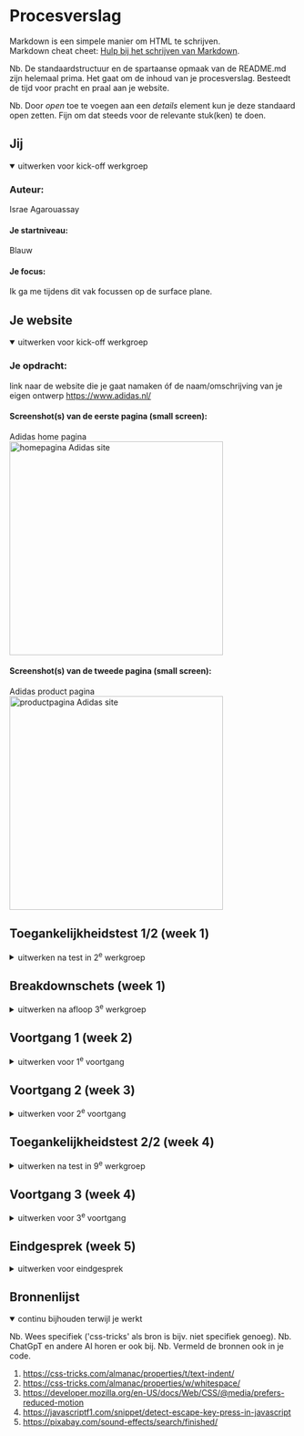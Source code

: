# Procesverslag
Markdown is een simpele manier om HTML te schrijven.  
Markdown cheat cheet: [Hulp bij het schrijven van Markdown](https://github.com/adam-p/markdown-here/wiki/Markdown-Cheatsheet).

Nb. De standaardstructuur en de spartaanse opmaak van de README.md zijn helemaal prima. Het gaat om de inhoud van je procesverslag. Besteedt de tijd voor pracht en praal aan je website.

Nb. Door *open* toe te voegen aan een *details* element kun je deze standaard open zetten. Fijn om dat steeds voor de relevante stuk(ken) te doen.





## Jij

<details open>
  <summary>uitwerken voor kick-off werkgroep</summary>

  ### Auteur:
  Israe Agarouassay 

  #### Je startniveau:
  Blauw 

  #### Je focus:
  Ik ga me tijdens dit vak focussen op de surface plane.
</details>





## Je website

<details open>
  <summary>uitwerken voor kick-off werkgroep</summary>

  ### Je opdracht:
  link naar de website die je gaat namaken óf de naam/omschrijving van je eigen ontwerp
  https://www.adidas.nl/

  #### Screenshot(s) van de eerste pagina (small screen): 
  Adidas home pagina 
  <img src="readme-images/homepagina-adidas.png" width="375px" alt="homepagina Adidas site">

  #### Screenshot(s) van de tweede pagina (small screen):
  Adidas product pagina  
  <img src="readme-images/productpagina-adidas.png" width="375px" alt="productpagina Adidas site">
 
</details>



## Toegankelijkheidstest 1/2 (week 1)

<details>
  <summary>uitwerken na test in 2<sup>e</sup> werkgroep</summary>

  ### Bevindingen Screanreader
  Lijst met je bevindingen die tijdens screenreader naar voren kwamen:

Home pagina
- Alles word twee keer benoemd
- Als je op bijvoorbeeld een schoen klikt benoemt die alles wat er staat maar ook veel extra onrelevante informatie zoals: kop niveau 4. Het is onduidelijk wat daarmee word bedoeld.
- De screenreader leest niet alles op pas als je erop klikt en sommige delen helemaal niet zoals kortingen en kopjes zoals: heren, dames en kids.
- De reader Benoemt kopjes eerst door bijvoorbeeld te zeggen: kop niveau 2 en dan de resterende tekst.
- Afbeelding beschrijving zijn grote Deels duidelijk maar er word niet verteld waar je naar toe word geleid als je erop klikt
- Knoppen worden duidelijk benoemd en zijn daarbij toegankelijk.
- Over het algemeen wordt er veel extra informatie benoemd en wordt er maar kort toegelicht waar daadwerkelijk op wordt geklikt.


Product pagina
- Als je op andere kleur (optie schoen) klikt wordt dit niet benoemd en wordt er enkel andere onnodige informatie benoemd.
- Knoppen worden duidelijk benoemd 
- Bij de uitklap vensters word benoemd dat ze worden uitgevouwen enzovoort ,maar niet wat er in staat
- Andere bevindingen komen overeen met de bevindingen op de home pagina.

 ### screenshots tijdens de test: 
  <img src="readme-images/korting-verkrijgen.png" width="375px" alt="korting die niet word benoemd">
 
  <img src="readme-images/dropdown.png" width="375px" alt="uitgeklapte dropdown">

  <img src="readme-images/productomschrijving.png" width="375px" alt="product omschrijving">

### Bevindingen WCAG checklist
Lijst met je bevindingen die tijdens WCAG checklist naar voren kwamen:

- Afbeeldingen: alt ontbreekt of is onjuist en decoratieve beelden hebben geen alt=".  Productafbeeldingen hebben geen beschrijvende alt (naam/kleur/model).
- Toetsenbord: focusvolgorde komt niet overeen met de visuele volgorde.
- Lijsten: visueel als lijst, maar niet semantisch weergeven met ul,ol,li.
- Headings: onduidelijke koppen-structuur.
- errors: er worden meer dan 100+ errors weergeven in W3C validator. Ook veel info's en warnings.

 ### screenshots tijdens de test: 
  <img src="readme-images/content-global-code.jpeg" width="375px" alt="">
  <img src="readme-images/keyboard-mobiletouch.jpeg" width="375px" alt="">
  <img src="readme-images/heading-list-images.jpeg" width="375px" alt="">
  <img src="readme-images/media-controls.jpeg" width="375px" alt="">
  <img src="readme-images/appearance-animation-colorcontrast.jpeg" width="375px"alt="">

</details>




## Breakdownschets (week 1)

<details>
  <summary>uitwerken na afloop 3<sup>e</sup> werkgroep</summary>
   
  ### de hele pagina: 
  <img src="readme-images/breakdownschets-homepagina.png" width="375px" alt="breakdown van de home pagina">

  ### de tweede pagina: 
  <img src="readme-images/breakdownschets-productpagina.png" width="375px" alt="breakdown van de product pagina">
</details>


## Voortgang 1 (week 2)

<details>
  <summary>uitwerken voor 1<sup>e</sup> voortgang</summary>

  ### Stand van zaken
  hier dit ging goed & dit was lastig (neem ook screenshots op van delen van je website en code)

  Wat goed ging was het maken van de breakdown schets. Verder ging het coderen van de header moeizaam en is het eigenlijk nog niet gelukt.

  ### foto van wat lastig is: 
  <img src="readme-images/header.png" width="375px" alt="header in AVG secure browser">

  ### foto van code van de header: 
  <img src="readme-images/code-header.png" width="375px" alt="code van de header">


  ### Agenda voor meeting
  samen met je groepje opstellen

  | student 1      | student 2          | student 3    | student 4        |
  | ---            | ---                | ---          | ---              |
  | dit bespreken  | en dit             | en ik dit    | en dan ik dat    |
  | en dat ook nog | dit als er tijd is | nog een punt | dit wil ik zeker |
  | ...            | ...                | ...          | ...              |


  ### Verslag van meeting
  hier na afloop snel de uitkomsten van de meeting vastleggen

  - Readme is goed ingevuld. Het toevoegen van foto's van de checklist tijdens testen zou het perfect maken.
  - Html goed opgebouw. (hier en daar wat kleine aanpassingen).
  - iconen moeten svg zijn
</details>





## Voortgang 2 (week 3)

<details>
  <summary>uitwerken voor 2<sup>e</sup> voortgang</summary>

  ### Stand van zaken
  hier dit ging goed & dit was lastig 

- Het stylen van de grid elementen en lijstejes ging me goed af met css. Het duurde wel lang en er waren hier en daar moeilijkheden, maar over het algemeen ging het goed.

- Wat minder goed ging was het plaatsen van tekst op de foto's ik was hier ook heel lang mee bezig en heb veel moeten uitproberen. Het is uiteindelijk wel gelukt. 

- Wat ook minder ging was het stylen van de hamburgermenu. Het nam zoveel tijd in beslag en het lukte maar niet dat ik het voor nu heb gelaten.
  ### Agenda voor meeting
  samen met je groepje opstellen

  | student 1      | student 2          | student 3    | student 4        |
  | ---            | ---                | ---          | ---              |
  | dit bespreken  | en dit             | en ik dit    | en dan ik dat    |
  | en dat ook nog | dit als er tijd is | nog een punt | dit wil ik zeker |
  | ...            | ...                | ...          | ...              |


  ### Verslag van meeting
  hier na afloop snel de uitkomsten van de meeting vastleggen

  - loopt op schema
  - readme hier en daar aanvullen
  - Duidelijk structuur in css
</details>





## Toegankelijkheidstest 2/2 (week 4)

<details>
  <summary>uitwerken na test in 9<sup>e</sup> werkgroep</summary>

  ### Bevindingen Screanreader
  Lijst met je bevindingen die tijdens screenreader naar voren kwamen (geef ook aan wat er verbeterd is):

Home pagina (wat er beter is):

- de screenreader zegt “menu openen” en noemt het “hoofdmenu”.
- knoppen zijn duidelijk benoemd.
- kopjes worden duidelijk benoemd.
- de screenreader gaat de elementen op de pagina logisch langs.
- foto’s zijn duidelijk beschreven, vooral de productfoto’s.
- svg-knoppen krijgen woorden mee, bijvoorbeeld “zet op verlanglijst”.
- in de carrousel wordt alleen de belangrijke info benoemd.
- navigaties worden duidelijk benoemd door aria-labels.
- er is veel minder onnodige en verwarrende informatie.

punt dat opviel:

- bij de de dropdown benoemt de screenreader de svg op een vreemde manier: “uitgevouwen/samenvouwen 3”

Product pagina (wat er beter is):

- promobalk wordt helemaal benoemd
- alles uit het hamburgermenu wordt benoemd
- het product dat wordt getoond is duidelijk beschreven
- er wordt benoemd wanneer en in welke kleur je de schoen hebt verzonden
- maten worden goed benoemd
- winkelwagenknop en het svg-hartje hebben een duidelijke functiebenoeming
- producten in de carrousel worden goed en duidelijk benoemd
- de titels worden duidelijk benoemd

punt dat opviel:
- svg is hier en daar verwarrend in de benoeming

 ### screenshots tijdens de test:  
  <img src="readme-images/product-foto-productpagina.png" width="375px" alt="kleur van schoen wordt benoemd ook als die verandrd">
  <img src="readme-images/winkelwagen-wishlist-maten.png" width="375px" alt="deel van productpagina">

### Bevindingen WCAG checklist
Lijst met je bevindingen die tijdens WCAG checklist naar voren kwamen:

wat is verbeterd:

- tab werkt in een logische volgorde. alleen echte knoppen/links krijgen focus.
- koppen staan netjes: 1 h1 per pagina, daarna h2 en h3 in de juiste volgorde.
- lijsten zijn semantisch: ol/ul/li staan in de code en je ziet dit ook op de pagina.
- afbeeldingen hebben overal een alt. decoratieve beelden zitten in css of hebben alt="".
- animaties houden rekening met prefers-reduced-motion en zijn rustig.
- basiscode is netjes: lang op html, unieke title per pagina.
- html is gevalideerd zonder fouten in de w3c validator.

overige bevindingen: 

- icon-knoppen en icon-links hebben een aria-label gekregen.
- alle navs hebben een aria label gekregen.
- p-tags worden overgeslagen als er met de tab overheen wordt gegaan.


 ### screenshots tijdens de test: 
 - Deze zijn te vinden bij de eerste test
</details>


## Voortgang 3 (week 4)

<details>
  <summary>uitwerken voor 3<sup>e</sup> voortgang</summary>

  ### Stand van zaken
  hier dit ging goed & dit was lastig (neem ook screenshots op van delen van je website en code)

- wat goed ging was dat het gelukt was met het werkend maken van de hamburgermenu. Het behouden van overzicht in css ging daarbij ook goed.
- Ik begon een beetje aan de surface plane wat me sneller af ging dan het css, maar wanneer iets niet werkte duurde het wel lang voordat ik door had wat er fout ging.
- wat minder goed ging was op het begin dat me homepagina veranderde doordat ik de productpagina ging stylen.
- wat ook moeizaam ging was het sticky maken van de header (of de promobalk of header met svg werd sticky, maar niet allebei) dit kwam onder andere doordat delen van de pagina werden bedekt daardoor.

 ### screenshots: 
  <img src="readme-images/header-fixed.png" width="375px" alt="header fixed maar bedekt pagina">
  <img src="readme-images/header-svg-fixed.png" width="375px" alt="code om header + svg fixed te maken">
  <img src="readme-images/promo-balk-fixed.png" width="375px" alt="code om  promobalk fixed te maken">
  <img src="readme-images/hamburgermenu.png" width="375px" alt="vormgegeven hamburgermenu">
  


  ### Agenda voor meeting
  samen met je groepje opstellen

  | student 1      | student 2          | student 3    | student 4        |
  | ---            | ---                | ---          | ---              |
  | dit bespreken  | en dit             | en ik dit    | en dan ik dat    |
  | en dat ook nog | dit als er tijd is | nog een punt | dit wil ik zeker |
  | ...            | ...                | ...          | ...              |


  ### Verslag van meeting
  hier na afloop snel de uitkomsten van de meeting vastleggen

  - tips gekregen over welke surface plane onderdelen passen bij mijn site
  - site ziet er erg goed uit en goed op weg
  - readme hier en daar aanvullen

</details>





## Eindgesprek (week 5)

<details>
  <summary>uitwerken voor eindgesprek</summary>

  ### Je uitkomst - karakteristiek screenshots:

  Hieronder heb ik foto's van de uitkomsten van het toepassen van code van codepen aan mijn site. In de foto's zijn één van leukste en belangerijkste uitkomsten te zien. Ik vind dit de leukste en belangerijkste, omdat het me site meer afmaakt.

  <img src="readme-images/uitkomst-opdracht-carrousel.png" width="375px" alt="uitomst opdracht carrousel">
  <img src="readme-images/uitkomst-opdracht-css-has.png" width="375px" alt="uitomst opdracht ()has en checked">
  <img src="readme-images/uitkomst-opdracht-winkelwagen.png" width="375px" alt="uitomst opdracht winkelwagen en wishlist">


  ### Dit ging goed/Heb ik geleerd: 
  wat goed ging was de surface plane.ik begrijp java script beter dan eerst en heb geleerd hoe animaties werken en vooral surface plane elementen zoals: keyframes, toevoegen aan winkel wagen en ()has. Ook heb ik nieuwe codes geleerd, waarmee ik bijvoorbeeld met esc control dingen kan sluiten.


  <img src="readme-images/javascript.png" width="375px" alt="nieuwe javascript code">
  <img src="readme-images/keyframes.png" width="375px" alt="werking keyframes">
  <img src="readme-images/()has-surfaceplane.png" width="375px" alt="werking van ()has">

  ### Dit was lastig/Is niet gelukt:
  wat niet is gelukt en wat ik heel lastig vond was in de hamburgermenu bij de submen's een terug knop te plaatsen met breadcrumbvan waar de gebruiker zich bevindt. Ik heb veel uitgeprobeerd maar ben er niet helemaal uit gekomen

  ### hoe het eruit ziet bij mij:
  <img src="readme-images/breadcrumbs-terugknop.png" width="375px" alt="hamburgermenu">

  ### hoe het eruit moest zien:
  <img src="readme-images/goede-breadcrumbs-hamburgermenu.png" width="375px" alt="juiste hamburgermenu">
</details>





## Bronnenlijst

<details open>
  <summary>continu bijhouden terwijl je werkt</summary>

  Nb. Wees specifiek ('css-tricks' als bron is bijv. niet specifiek genoeg). 
  Nb. ChatGpT en andere AI horen er ook bij.
  Nb. Vermeld de bronnen ook in je code.

  1. https://css-tricks.com/almanac/properties/t/text-indent/
  2. https://css-tricks.com/almanac/properties/w/whitespace/
  3. https://developer.mozilla.org/en-US/docs/Web/CSS/@media/prefers-reduced-motion
  4. https://javascriptf1.com/snippet/detect-escape-key-press-in-javascript
  5. https://pixabay.com/sound-effects/search/finished/

</details>

